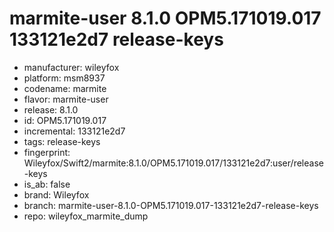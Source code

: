 # marmite-user 8.1.0 OPM5.171019.017 133121e2d7 release-keys
- manufacturer: wileyfox
- platform: msm8937
- codename: marmite
- flavor: marmite-user
- release: 8.1.0
- id: OPM5.171019.017
- incremental: 133121e2d7
- tags: release-keys
- fingerprint: Wileyfox/Swift2/marmite:8.1.0/OPM5.171019.017/133121e2d7:user/release-keys
- is_ab: false
- brand: Wileyfox
- branch: marmite-user-8.1.0-OPM5.171019.017-133121e2d7-release-keys
- repo: wileyfox_marmite_dump
